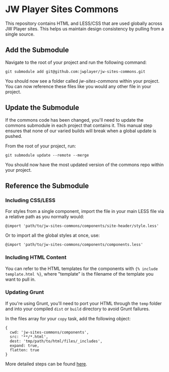 # JW Player Sites Commons

This repository contains HTML and LESS/CSS that are used globally across JW Player sites. This helps us maintain design consistency by pulling from a single source.

## Add the Submodule
Navigate to the root of your project and run the following command:
```
git submodule add git@github.com:jwplayer/jw-sites-commons.git
```

You should now see a folder called *jw-sites-commons* within your project. You can now reference these files like you would any other file in your project.


## Update the Submodule
If the commons code has been changed, you'll need to update the commons submodule in each project that contains it. This manual step ensures that none of our varied builds will break when a global update is pushed.

From the root of your project, run:
```
git submodule update --remote --merge
```

You should now have the most updated version of the commons repo within your project.


## Reference the Submodule

### Including CSS/LESS
For styles from a single component, import the file in your main LESS file via a relative path as you normally would:

```
@import 'path/to/jw-sites-commons/components/site-header/style.less'
```

Or to import all the global styles at once, use:
```
@import 'path/to/jw-sites-commons/components/components.less'
```


### Including HTML Content
You can refer to the HTML templates for the components with `{% include template.html %}`, where "template" is the filename of the template you want to pull in.


### Updating Grunt
If you're using Grunt, you'll need to port your HTML through the `temp` folder and into your compiled `dist` or `build` directory to avoid Grunt failures.

In the files array for your `copy` task, add the following object:

```
{
  cwd: 'jw-sites-commons/components',
  src: '**/*.html',
  dest: 'tmp/path/to/html/files/_includes',
  expand: true,
  flatten: true
}
```

More detailed steps can be found [here](https://docs.google.com/document/d/1FqhNp7H6_kE5buhEAPISssWEyQqqyzQItERsSmwOPzM/).
